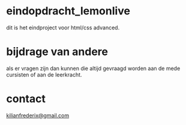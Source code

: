 # eindopdracht_lemonlive
dit is het eindproject voor html/css advanced.
# bijdrage van andere
als er vragen zijn dan kunnen die altijd gevraagd worden aan de mede cursisten of aan de leerkracht.
# contact 
kilianfrederix@gmail.com
